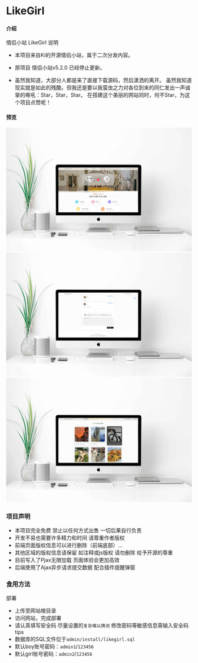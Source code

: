 # LikeGirl

#### 介绍
情侣小站 LikeGirl 说明

* 本项目来自Ki的开源情侣小站，属于二次分发内容。
* 原项目 情侣小站v5.2.0 已经停止更新。

* 虽然我知道，大部分人都是来了直接下载源码，然后潇洒的离开。
  虽然我知道现实就是如此的残酷，但我还是要以我萤虫之力对各位到来的同仁发出一声诚挚的嘶吼：Star，Star，Star。
  在搭建这个美丽的网站同时，何不Star，为这个项目点赞呢！

#### 预览
![首页](README.assets/首页.webp)
![留言](README.assets/留言.webp)
![相册](README.assets/相册.webp)

### 项目声明

- 本项目完全免费 禁止以任何方式出售 一切后果自行负责
- 开发不易也需要许多精力和时间 请尊重作者版权
- 前端页面版权信息可以进行删除（前端底部）...
- 其他区域的版权信息请保留 如注释或js版权 请勿删除 给予开源的尊重
- 目前写入了Pjax无限加载 页面体验会更加高效
- 后端使用了Ajax异步请求提交数据 配合插件提醒弹窗

### 食用方法
部署
- 上传至网站根目录
- 访问网站，完成部署
- 请认真填写安全码 尽量设置的`复杂难以猜测` 修改密码等敏感信息需输入安全码
tips
- 数据库的SQL文件位于`admin/install/likegirl.sql`
- 默认boy账号密码：`admin1`/`123456`
- 默认girl账号密码：`admin2`/`123456`

